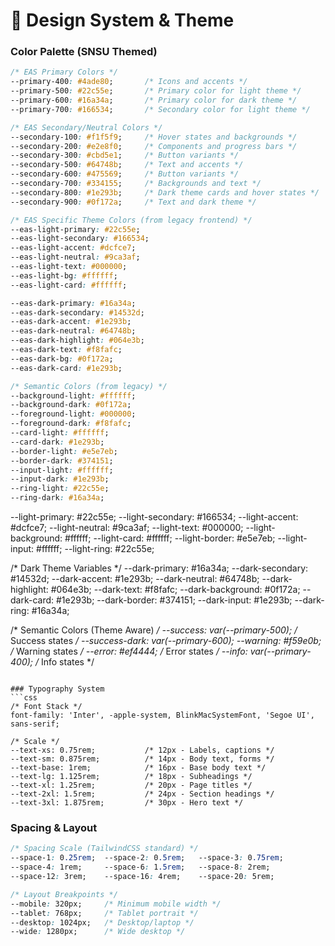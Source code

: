 # 🎨 Design System & Theme

### Color Palette (SNSU Themed)
```css
/* EAS Primary Colors */
--primary-400: #4ade80;       /* Icons and accents */
--primary-500: #22c55e;       /* Primary color for light theme */
--primary-600: #16a34a;       /* Primary color for dark theme */
--primary-700: #166534;       /* Secondary color for light theme */

/* EAS Secondary/Neutral Colors */
--secondary-100: #f1f5f9;     /* Hover states and backgrounds */
--secondary-200: #e2e8f0;     /* Components and progress bars */
--secondary-300: #cbd5e1;     /* Button variants */
--secondary-500: #64748b;     /* Text and accents */
--secondary-600: #475569;     /* Button variants */
--secondary-700: #334155;     /* Backgrounds and text */
--secondary-800: #1e293b;     /* Dark theme cards and hover states */
--secondary-900: #0f172a;     /* Text and dark theme */

/* EAS Specific Theme Colors (from legacy frontend) */
--eas-light-primary: #22c55e;
--eas-light-secondary: #166534;
--eas-light-accent: #dcfce7;
--eas-light-neutral: #9ca3af;
--eas-light-text: #000000;
--eas-light-bg: #ffffff;
--eas-light-card: #ffffff;

--eas-dark-primary: #16a34a;
--eas-dark-secondary: #14532d;
--eas-dark-accent: #1e293b;
--eas-dark-neutral: #64748b;
--eas-dark-highlight: #064e3b;
--eas-dark-text: #f8fafc;
--eas-dark-bg: #0f172a;
--eas-dark-card: #1e293b;

/* Semantic Colors (from legacy) */
--background-light: #ffffff;
--background-dark: #0f172a;
--foreground-light: #000000;
--foreground-dark: #f8fafc;
--card-light: #ffffff;
--card-dark: #1e293b;
--border-light: #e5e7eb;
--border-dark: #374151;
--input-light: #ffffff;
--input-dark: #1e293b;
--ring-light: #22c55e;
--ring-dark: #16a34a;
```
--light-primary: #22c55e;
--light-secondary: #166534;
--light-accent: #dcfce7;
--light-neutral: #9ca3af;
--light-text: #000000;
--light-background: #ffffff;
--light-card: #ffffff;
--light-border: #e5e7eb;
--light-input: #ffffff;
--light-ring: #22c55e;

/* Dark Theme Variables */
--dark-primary: #16a34a;
--dark-secondary: #14532d;
--dark-accent: #1e293b;
--dark-neutral: #64748b;
--dark-highlight: #064e3b;
--dark-text: #f8fafc;
--dark-background: #0f172a;
--dark-card: #1e293b;
--dark-border: #374151;
--dark-input: #1e293b;
--dark-ring: #16a34a;

/* Semantic Colors (Theme Aware) */
--success: var(--primary-500);   /* Success states */
--success-dark: var(--primary-600);
--warning: #f59e0b;              /* Warning states */
--error: #ef4444;                /* Error states */
--info: var(--primary-400);      /* Info states */
```

### Typography System
```css
/* Font Stack */
font-family: 'Inter', -apple-system, BlinkMacSystemFont, 'Segoe UI', sans-serif;

/* Scale */
--text-xs: 0.75rem;           /* 12px - Labels, captions */
--text-sm: 0.875rem;          /* 14px - Body text, forms */
--text-base: 1rem;            /* 16px - Base body text */
--text-lg: 1.125rem;          /* 18px - Subheadings */
--text-xl: 1.25rem;           /* 20px - Page titles */
--text-2xl: 1.5rem;           /* 24px - Section headings */
--text-3xl: 1.875rem;         /* 30px - Hero text */
```

### Spacing & Layout
```css
/* Spacing Scale (TailwindCSS standard) */
--space-1: 0.25rem;  --space-2: 0.5rem;   --space-3: 0.75rem;
--space-4: 1rem;     --space-6: 1.5rem;   --space-8: 2rem;
--space-12: 3rem;    --space-16: 4rem;    --space-20: 5rem;

/* Layout Breakpoints */
--mobile: 320px;     /* Minimum mobile width */
--tablet: 768px;     /* Tablet portrait */
--desktop: 1024px;   /* Desktop/laptop */
--wide: 1280px;      /* Wide desktop */
```
